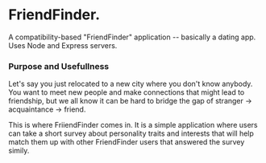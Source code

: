 # FriendFinder.
A compatibility-based "FriendFinder" application -- basically a dating app. Uses Node and Express servers.

### Purpose and Usefullness

  Let's say you just relocated to a new city where you don't know anybody. You want to meet new people and make connections 
  that might lead to friendship, but we all know it can be hard to bridge the gap of stranger -> acquaintance -> friend.
  
  This is where FriiendFinder comes in. It is a simple application where users can take a short survey about personality traits and 
  interests that will help match them up with other FriendFinder users that answered the survey simily. 
